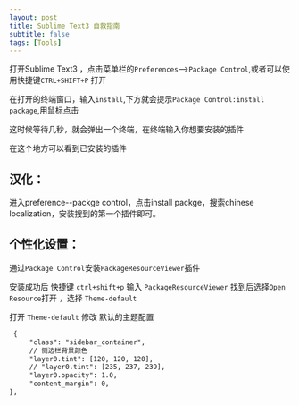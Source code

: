 ```yaml
---
layout: post
title: Sublime Text3 自救指南
subtitle: false
tags: [Tools]
---
```


<!-- ## sublime text3 自救指南 -->

打开Sublime Text3 ，点击菜单栏的`Preferences`–>`Package Control`,或者可以使用快捷键`CTRL+SHIFT+P` 打开

在打开的终端窗口，输入`install`,下方就会提示`Package Control:install package`,用鼠标点击

这时候等待几秒，就会弹出一个终端，在终端输入你想要安装的插件

在这个地方可以看到已安装的插件

## 汉化：

进入preference--packge control，点击install packge，搜索chinese localization，安装搜到的第一个插件即可。

## 个性化设置：

通过`Package Control`安装`PackageResourceViewer`插件

安装成功后 快捷键 `ctrl+shift+p` 输入 `PackageResourceViewer` 找到后选择`Open Resource`打开 ，选择 `Theme-default`

打开 `Theme-default` 修改 默认的主题配置

```txt
 {
     "class": "sidebar_container",
     // 侧边栏背景颜色
     "layer0.tint": [120, 120, 120],
     // "layer0.tint": [235, 237, 239],
     "layer0.opacity": 1.0,
     "content_margin": 0,
},
```

